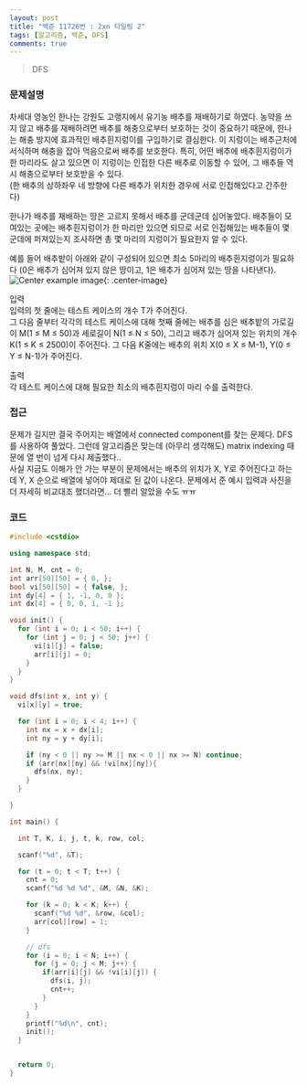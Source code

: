 ```yaml
---
layout: post
title: "백준 11726번 : 2xn 타일링 2"
tags: [알고리즘, 백준, DFS]
comments: true
---
```


> DFS  

### 문제설명  
차세대 영농인 한나는 강원도 고랭지에서 유기농 배추를 재배하기로 하였다. 농약을 쓰지 않고 배추를 재배하려면 배추를 해충으로부터 보호하는 것이 중요하기 때문에, 한나는 해충 방지에 효과적인 배추흰지렁이를 구입하기로 결심한다. 이 지렁이는 배추근처에 서식하며 해충을 잡아 먹음으로써 배추를 보호한다. 특히, 어떤 배추에 배추흰지렁이가 한 마리라도 살고 있으면 이 지렁이는 인접한 다른 배추로 이동할 수 있어, 그 배추들 역시 해충으로부터 보호받을 수 있다.  
(한 배추의 상하좌우 네 방향에 다른 배추가 위치한 경우에 서로 인접해있다고 간주한다)  

한나가 배추를 재배하는 땅은 고르지 못해서 배추를 군데군데 심어놓았다. 배추들이 모여있는 곳에는 배추흰지렁이가 한 마리만 있으면 되므로 서로 인접해있는 배추들이 몇 군데에 퍼져있는지 조사하면 총 몇 마리의 지렁이가 필요한지 알 수 있다.  

예를 들어 배추밭이 아래와 같이 구성되어 있으면 최소 5마리의 배추흰지렁이가 필요하다 (0은 배추가 심어져 있지 않은 땅이고, 1은 배추가 심어져 있는 땅을 나타낸다).  
![Center example image](https://user-images.githubusercontent.com/35067611/65693961-11dbe380-e0b0-11e9-94cf-d1f06507a6b7.png "Center"){: .center-image}  


입력  
입력의 첫 줄에는 테스트 케이스의 개수 T가 주어진다.  
그 다음 줄부터 각각의 테스트 케이스에 대해 첫째 줄에는 배추를 심은 배추밭의 가로길이 M(1 ≤ M ≤ 50)과 세로길이 N(1 ≤ N ≤ 50), 그리고 배추가 심어져 있는 위치의 개수 K(1 ≤ K ≤ 2500)이 주어진다. 그 다음 K줄에는 배추의 위치 X(0 ≤ X ≤ M-1), Y(0 ≤ Y ≤ N-1)가 주어진다.  

출력  
각 테스트 케이스에 대해 필요한 최소의 배추흰지렁이 마리 수를 출력한다.  

### 접근  
문제가 길지만 결국 주어지는 배열에서 connected component를 찾는 문제다. DFS를 사용하여 풀었다. 그런데 알고리즘은 맞는데 (아무리 생각해도) matrix indexing 때문에 열 번이 넘게 다시 제출했다..  
사실 지금도 이해가 안 가는 부분이 문제에서는 배추의 위치가 X, Y로 주어진다고 하는데 Y, X 순으로 배열에 넣어야 제대로 된 값이 나온다. 문제에서 준 예시 입력과 사진을 더 자세히 비교대조 했더라면... 더 빨리 알았을 수도 ㅠㅠ  

### 코드  
~~~c++
#include <cstdio>

using namespace std;

int N, M, cnt = 0;
int arr[50][50] = { 0, };
bool vi[50][50] = { false, };
int dy[4] = { 1, -1, 0, 0 };
int dx[4] = { 0, 0, 1, -1 };

void init() {
  for (int i = 0; i < 50; i++) {
    for (int j = 0; j < 50; j++) {
      vi[i][j] = false;
      arr[i][j] = 0;
    }
  }
}

void dfs(int x, int y) {
  vi[x][y] = true;

  for (int i = 0; i < 4; i++) {
    int nx = x + dx[i];
    int ny = y + dy[i];

    if (ny < 0 || ny >= M || nx < 0 || nx >= N) continue;
    if (arr[nx][ny] && !vi[nx][ny]){
      dfs(nx, ny);
    }
  }

}

int main() {

  int T, K, i, j, t, k, row, col;

  scanf("%d", &T);

  for (t = 0; t < T; t++) {
    cnt = 0;
    scanf("%d %d %d", &M, &N, &K);

    for (k = 0; k < K; k++) {
      scanf("%d %d", &row, &col);
      arr[col][row] = 1;
    }

    // dfs
    for (i = 0; i < N; i++) {
      for (j = 0; j < M; j++) {
        if(arr[i][j] && !vi[i][j]) {
          dfs(i, j);
          cnt++;
        }
      }
    }
    printf("%d\n", cnt);
    init();
  }


  return 0;
}
~~~